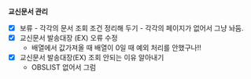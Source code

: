 **교신문서 관리**

- [x]  보류 - 각각의 문서 조회 조건 정리해 두기 - 각각의 페이지가 없어서 그냥 놔둠.
- [x]  교신문서 발송대장 (EX) 오류 수정
    - 배열에서 값가져올 때 배열이 0일 때 예외 처리를 안했구나!!
- [x]  교신문서 발송대장(EX)  조회 안되는 이유 알아내기
    - OBSLIST 없어서 그럼
